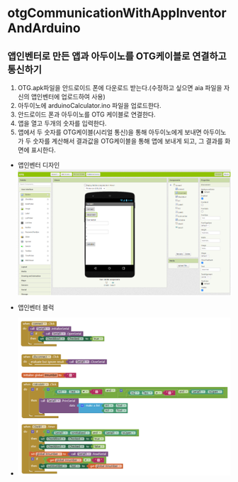 # otgCommunicationWithAppInventorAndArduino
## 앱인벤터로 만든 앱과 아두이노를 OTG케이블로 연결하고 통신하기
1. OTG.apk파일을 안드로이드 폰에 다운로드 받는다.(수정하고 싶으면 aia 파일을 자신의 앱인벤터에 업로드하여 사용)
2. 아두이노에 arduinoCalculator.ino 파일을 업로드한다. 
3. 안드로이드 폰과 아두이노를 OTG 케이블로 연결한다.
4. 앱을 열고 두개의 숫자를 입력한다. 
5. 앱에서 두 숫자를 OTG케이블(시리얼 통신)을 통해 아두이노에게 보내면 아두이노가 두 숫자를 계산해서 결과값을 OTG케이블을 통해 앱에 보내게 되고, 그 결과를 화면에 표시한다.

* 앱인벤터 디자인
![](https://github.com/mtinet/otgCommunicationWithAppInventorAndArduino/blob/main/OTGDesign.png?raw=true)  

* 앱인벤터 블럭
* ![](https://github.com/mtinet/otgCommunicationWithAppInventorAndArduino/blob/main/OTGBlock.png?raw=true)

